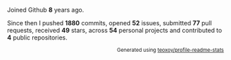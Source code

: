 Joined Github **8** years ago.

Since then I pushed **1880** commits, opened **52** issues, submitted **77** pull requests, received **49** stars, across **54** personal projects and contributed to **4** public repositories.

<p align="right"><sub>Generated using <a href="https://github.com/marketplace/actions/profile-readme-stats">teoxoy/profile-readme-stats</a></sub></p>
